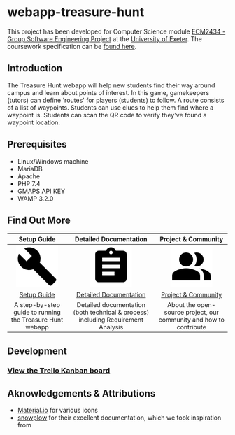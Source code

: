 # webapp-treasure-hunt

This project has been developed for Computer Science module [ECM2434 - Group Software Engineering Project](https://github.com/adrianomatousek/webapp-treasure-hunt/blob/master/documentation/ECM2434/Module%20ECM2434%20(2019)%20Group%20Software%20Engineering%20Project.pdf) at the [University of Exeter](https://www.exeter.ac.uk). The coursework specification can be [found here](https://github.com/adrianomatousek/webapp-treasure-hunt/blob/master/documentation/ECM2434/ECM2434-project-spec-2020.pdf).

## Introduction
The Treasure Hunt webapp will help new students find their way around campus and learn about points of interest. In this game, gamekeepers (tutors) can define 'routes' for players (students) to follow. A route consists of a list of waypoints. Students can use clues to help them find where a waypoint is. Students can scan the QR code to verify they've found a waypoint location.

## Prerequisites
- Linux/Windows machine
- MariaDB
- Apache
- PHP 7.4
- GMAPS API KEY
- WAMP 3.2.0

## Find Out More
| **Setup Guide** | **Detailed Documentation** | **Project & Community** |
| :-------------: | :-------------: | :-------------: |
| ![](https://github.com/adrianomatousek/webapp-treasure-hunt/blob/master/documentation/images/icons/getting-started_icon.png) | ![](https://github.com/adrianomatousek/webapp-treasure-hunt/blob/master/documentation/images/icons/documentation_icon.png) | ![](https://github.com/adrianomatousek/webapp-treasure-hunt/blob/master/documentation/images/icons/contributing_icon.png) |
| [Setup Guide](https://github.com/adrianomatousek/webapp-treasure-hunt/wiki/Setup-Guide) | [Detailed Documentation](https://github.com/adrianomatousek/webapp-treasure-hunt/wiki/Detailed-Documentation) | [Project & Community](https://github.com/adrianomatousek/webapp-treasure-hunt/wiki/Project-&-Community) |
| A step-by-step guide to running the Treasure Hunt webapp | Detailed documentation (both technical & process) including Requirement Analysis | About the open-source project, our community and how to contribute |


## Development
### [View the Trello Kanban board](https://trello.com/b/Yg87NVOQ/swe-coursework-kanban-board-group-l)


## Aknowledgements & Attributions
- [Material.io](material.io) for various icons
- [snowplow](https://github.com/snowplow/snowplow) for their excellent documentation, which we took inspiration from
